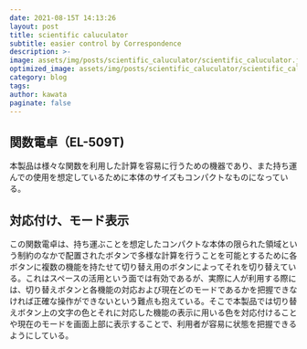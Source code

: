 ```yaml
---
date: 2021-08-15T 14:13:26
layout: post
title: scientific caluculator
subtitle: easier control by Correspondence
description: >-
image: assets/img/posts/scientific_caluculator/scientific_caluculator.jpg
optimized_image: assets/img/posts/scientific_caluculator/scientific_caluculator_resized_thumbnail.jpg
category: blog
tags: 
author: kawata
paginate: false
---
```


## 関数電卓（EL-509T)

本製品は様々な関数を利用した計算を容易に行うための機器であり、また持ち運んでの使用を想定しているために本体のサイズもコンパクトなものになっている。

## 対応付け、モード表示

この関数電卓は、持ち運ぶことを想定したコンパクトな本体の限られた領域という制約のなかで配置されたボタンで多様な計算を行うことを可能とするために各ボタンに複数の機能を持たせて切り替え用のボタンによってそれを切り替えている。これはスペースの活用という面では有効であるが、実際に人が利用する際には、切り替えボタンと各機能の対応および現在どのモードであるかを把握できなければ正確な操作ができないという難点も抱えている。そこで本製品では切り替えボタン上の文字の色とそれに対応した機能の表示に用いる色を対応付けることや現在のモードを画面上部に表示することで、利用者が容易に状態を把握できるようにしている。